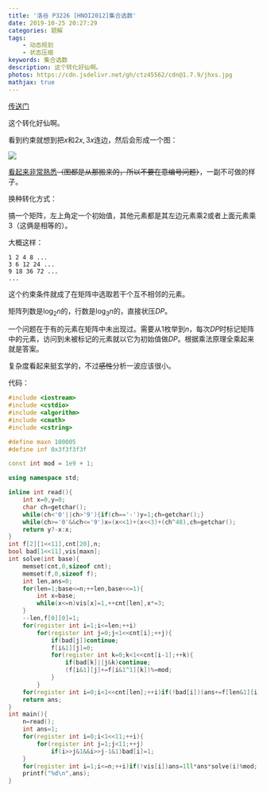 ```yaml
---
title: '洛谷 P3226 [HNOI2012]集合选数'
date: 2019-10-25 20:27:29
categories: 题解
tags:
	- 动态规划
	- 状态压缩
keywords: 集合选数
description: 这个转化好仙啊。
photos: https://cdn.jsdelivr.net/gh/ctz45562/cdn@1.7.9/jhxs.jpg
mathjax: true
---
```


[传送门](https://www.luogu.org/problem/P3226)

这个转化好仙啊。

<!--more-->

看到约束就想到把$x$和$2x,3x$连边，然后会形成一个图：

![](\images\集合选数-1.png)

[看起来非常熟悉](https://www.luogu.org/problem/P4975)~~（图都是从那搬来的，所以不要在意编号问题）~~，一副不可做的样子。

换种转化方式：

搞一个矩阵，左上角定一个初始值，其他元素都是其左边元素乘$2$或者上面元素乘$3$（这俩是相等的）。

大概这样：

```
1 2 4 8 ...
3 6 12 24 ...
9 18 36 72 ...
...
```

这个约束条件就成了在矩阵中选取若干个互不相邻的元素。

矩阵列数是$\log_2 n$的，行数是$\log_3 n$的，直接状压$DP$。

一个问题在于有的元素在矩阵中未出现过。需要从$1$枚举到$n$，每次$DP$时标记矩阵中的元素，访问到未被标记的元素就以它为初始值做$DP$。根据乘法原理全乘起来就是答案。

复杂度看起来挺玄学的，不过~~感性~~分析一波应该很小。

代码：

``` cpp
#include <iostream>
#include <cstdio>
#include <algorithm>
#include <cmath>
#include <cstring>

#define maxn 100005
#define inf 0x3f3f3f3f

const int mod = 1e9 + 1;

using namespace std;

inline int read(){
	int x=0,y=0;
	char ch=getchar();
	while(ch<'0'||ch>'9'){if(ch=='-')y=1;ch=getchar();}
	while(ch>='0'&&ch<='9')x=(x<<1)+(x<<3)+(ch^48),ch=getchar();
	return y?-x:x;
}
int f[2][1<<11],cnt[20],n;
bool bad[1<<11],vis[maxn];
int solve(int base){
	memset(cnt,0,sizeof cnt);
	memset(f,0,sizeof f);
	int len,ans=0;
	for(len=1;base<=n;++len,base<<=1){
		int x=base;
		while(x<=n)vis[x]=1,++cnt[len],x*=3;
	}
	--len,f[0][0]=1;
	for(register int i=1;i<=len;++i)
		for(register int j=0;j<1<<cnt[i];++j){
			if(bad[j])continue;
			f[i&1][j]=0;
			for(register int k=0;k<1<<cnt[i-1];++k){
				if(bad[k]||j&k)continue;
				(f[i&1][j]+=f[i&1^1][k])%=mod;
			}
		}
	for(register int i=0;i<1<<cnt[len];++i)if(!bad[i])(ans+=f[len&1][i])%=mod;
	return ans;
}
int main(){
	n=read();
	int ans=1;
	for(register int i=0;i<1<<11;++i){
		for(register int j=1;j<11;++j)
			if(i>>j&1&&i>>j-1&1)bad[i]=1;
	}
	for(register int i=1;i<=n;++i)if(!vis[i])ans=1ll*ans*solve(i)%mod;
	printf("%d\n",ans);
}

```

